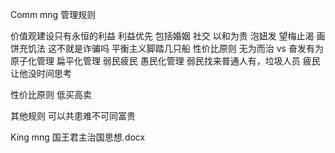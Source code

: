 Comm mng 管理规则


价值观建设只有永恒的利益
利益优先 包括婚姻 社交
 以和为贵
泡妞发
望梅止渴 画饼充饥法 这不就是诈骗吗
平衡主义脚踏几只船
性价比原则
无为而治 vs 奋发有为
原子化管理 扁平化管理
弱民疲民 愚民化管理
弱民找来普通人有，垃圾人员
疲民让他没时间思考

性价比原则   低买高卖


其他规则
可以共患难不可同富贵

King mng 国王君主治国思想.docx
